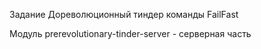 Задание Дореволюционный тиндер команды FailFast


Модуль prerevolutionary-tinder-server - серверная часть

